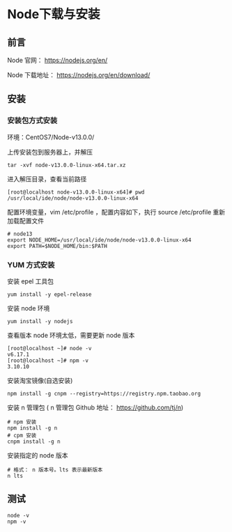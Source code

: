 # Node下载与安装

## 前言

Node 官网： https://nodejs.org/en/ 

Node 下载地址： https://nodejs.org/en/download/ 

## 安装

### 安装包方式安装

环境：CentOS7/Node-v13.0.0/

上传安装包到服务器上，并解压

```shell
tar -xvf node-v13.0.0-linux-x64.tar.xz
```

进入解压目录，查看当前路径

```shell
[root@localhost node-v13.0.0-linux-x64]# pwd
/usr/local/ide/node/node-v13.0.0-linux-x64
```

配置环境变量，vim /etc/profile ，配置内容如下，执行 source /etc/profile 重新加载配置文件

```
# node13
export NODE_HOME=/usr/local/ide/node/node-v13.0.0-linux-x64
export PATH=$NODE_HOME/bin:$PATH
```

### YUM 方式安装

安装 epel 工具包 

```shell
yum install -y epel-release
```

安装 node 环境

```shell
yum install -y nodejs
```

查看版本 node 环境太低，需要更新 node 版本

```shell
[root@localhost ~]# node -v
v6.17.1
[root@localhost ~]# npm -v
3.10.10
```

安装淘宝镜像(自选安装)

```shell
npm install -g cnpm --registry=https://registry.npm.taobao.org
```

安装  n 管理包 ( n 管理包 Github 地址： https://github.com/tj/n)

```shel
# npm 安装
npm install -g n
# cpm 安装
cnpm install -g n
```

安装指定的 node 版本

```
# 格式： n 版本号。lts 表示最新版本
n lts
```

## 测试

```
node -v
npm -v
```

